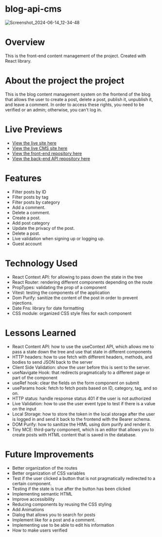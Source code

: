 # blog-api-cms

![Screenshot_2024-06-14_12-34-48](https://github.com/Preslav977/battleship/assets/119291608/52fe1669-5b51-457a-aafe-b7fe482d36ef)

# Overview

This is the front-end content management of the project. Created with React library.

# About the project the project

This is the blog content management system on the frontend of the blog that allows the user to create a post, delete a post, publish it, unpublish it, and leave a comment.
In order to access these rights, you need to be verified or an admin; otherwise, you can't log in.

# Live Previews

- [View the live site here](https://blog-api-frontend-lime.vercel.app/)
- [View the live CMS site here](https://blog-api-cms-ten.vercel.app/)
- [View the front-end repository here](https://github.com/Preslav977/blog-api-frontend)
- [View the back-end API repository here](https://github.com/Preslav977/blog-api-backend)

# Features

- Filter posts by ID
- Filter posts by tag
- Filter posts by category
- Add a comment.
- Delete a comment.
- Create a post.
- Add post category
- Update the privacy of the post.
- Delete a post.
- Live validation when signing up or logging up.
- Guest account

# Technology Used

- React Context API: for allowing to pass down the state in the tree
- React Router: rendering different components depending on the route
- PropTypes: validating the prop of a component
- Vitest: testing the components of the application
- Dom Purify: sanitize the content of the post in order to prevent injections.
- Date Fns: library for date formatting
- CSS module: organized CSS style files for each component

# Lessons Learned

- React Content API: how to use the useContext API, which allows me to pass a state down the tree and use that state in different components
- HTTP headers: how to use fetch with different headers, methods, and bodies to send JSON back to the server
- Client Side Validation: show the user before this is sent to the server.
- useNavigate Hook: that redirects pragmatically to a different page or part of the component
- useRef hook: clear the fields on the form component on submit
- useParams hook: fetch to fetch posts based on ID, category, tag, and so on.
- HTTP status: handle response status 401 if the user is not authorized
- Live Validation: how to use the user event type to test if there is a value on the input
- Local Storage: how to store the token in the local storage after the user is logged in and send it back to the frontend with the Bearer schema.
- DOM Purify: how to sanitize the HtML using dom purify and render it.
- Tiny MCE: third-party component, which is an editor that allows you to create posts with HTML content that is saved in the database.

# Future Improvements

- Better organization of the routes
- Better organization of CSS variables
- Test if the user clicked a button that is not pragmatically redirected to a certain component.
- Testing if the state is true after the button has been clicked
- Implementing semantic HTML
- Improve accessibility
- Reducing components by reusing the CSS styling
- Add Animations
- Dialog that allows you to search for posts
- Implement like for a post and a comment.
- Implementing use to be able to edit his information
- How to make users verified
